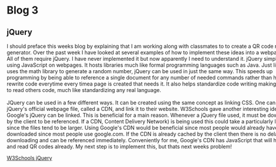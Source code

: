 <html>
	<head>
		<style>
			div{
			width: 800;
			word-wrap: break-word;
			}
		</style>
	</head>
	<body>	
		<h1>Blog 3</h1>
		<h2>jQuery</h2>
	<div>
	<p>
	I should preface this weeks blog by explaining that I am working along
	with classmates to to create a QR code reader / generator. Over the past
	week I have looked at several examples of how to implement these ideas
	into a webpage/app. All of them require jQuery. I have never implemented
	it but now apparently I need to understand it. jQuery simplifies using
	JavaScript on webpages. It hosts libraries much like formal programming languages
	such as Java. Just like Java uses the math library to generate a random number,
	jQuery can be used in just the same way. This speeds up programming by being able to
	reference a single document for any number of needed commands rather than having
	to rewrite code everytime every timea  page is created that needs it. It also helps
	standardize code writing making it easier to read others code, much like standardizing
	any real language.
	<br>
	<br>
	JQuery can be used in a few different ways. It can be created using the same
	concept as linking CSS. One can also use jQuery's official webpage file, called a CDN, and link it
	to their website. W3Schools gave another interesting idea. Google's jQuery
	can be linked. This is beneficial for a main reason. Whenever a jQuery file used,
	it must be downloaded by the client to be referenced. If a CDN, Content Delivery Network) is being used
	this could take a particularly long time since the files tend to be larger.
	Using Google's CDN would be beneficial since most people would already
	have it downloaded since most people use google.com. If the CDN is already
	cached by the client then there is no delay in downloading and can be
	referenced immediately. Conveniently for me, Google's CDN has JavaScript
	that will help create and read QR codes already. My next step is to implement
	this, but thats next weeks problem!
	</p>
	<a href="https://www.w3schools.com/jquery/jquery_get_started.asp">W3Schools jQuery</a>
	</div>
	</body>
</html>
